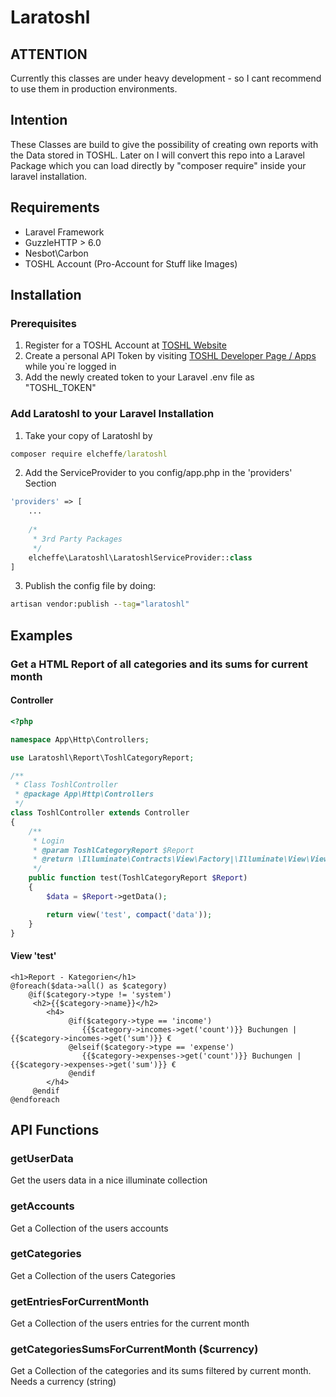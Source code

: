 # Laratoshl

## ATTENTION
Currently this classes are under heavy development - so I cant recommend to use them in production environments.

## Intention
These Classes are build to give the possibility of creating own reports with the Data stored in TOSHL. Later on
I will convert this repo into a Laravel Package which you can load directly by "composer require" inside your laravel 
installation.

## Requirements
- Laravel Framework
- GuzzleHTTP > 6.0
- Nesbot\Carbon 
- TOSHL Account (Pro-Account for Stuff like Images)

## Installation

### Prerequisites
1. Register for a TOSHL Account at [TOSHL Website](https://www.toshl.com/)
2. Create a personal API Token by visiting [TOSHL Developer Page / Apps](https://developer.toshl.com/apps) while you`re logged in
3. Add the newly created token to your Laravel .env file as "TOSHL_TOKEN"

### Add Laratoshl to your Laravel Installation

1. Take your copy of Laratoshl by
```cmd
composer require elcheffe/laratoshl
```
2. Add the ServiceProvider to you config/app.php in the 'providers' Section
```php
'providers' => [
    ...
        
    /*
     * 3rd Party Packages
     */
    elcheffe\Laratoshl\LaratoshlServiceProvider::class
]
```

3. Publish the config file by doing:
```cmd
artisan vendor:publish --tag="laratoshl"
```

## Examples

### Get a HTML Report of all categories and its sums for current month

#### Controller 
```php
<?php

namespace App\Http\Controllers;

use Laratoshl\Report\ToshlCategoryReport;

/**
 * Class ToshlController
 * @package App\Http\Controllers
 */
class ToshlController extends Controller
{
    /**
     * Login
     * @param ToshlCategoryReport $Report
     * @return \Illuminate\Contracts\View\Factory|\Illuminate\View\View
     */
    public function test(ToshlCategoryReport $Report)
    {
        $data = $Report->getData();

        return view('test', compact('data'));
    }
}
```

#### View 'test'
```blade
<h1>Report - Kategorien</h1>
@foreach($data->all() as $category)
    @if($category->type != 'system')
     <h2>{{$category->name}}</h2>
        <h4>
             @if($category->type == 'income')
                {{$category->incomes->get('count')}} Buchungen |  {{$category->incomes->get('sum')}} €
             @elseif($category->type == 'expense')
                {{$category->expenses->get('count')}} Buchungen |  {{$category->expenses->get('sum')}} €
             @endif
        </h4>
     @endif
@endforeach
```
## API Functions

### getUserData  
Get the users data in a nice illuminate collection
### getAccounts  
Get a Collection of the users accounts
### getCategories 
Get a Collection of the users Categories 
### getEntriesForCurrentMonth
Get a Collection of the users entries for the current month
### getCategoriesSumsForCurrentMonth ($currency)
Get a Collection of the categories and its sums filtered by current month. Needs a currency (string)
